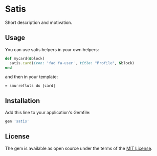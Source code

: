 # Satis

Short description and motivation.

## Usage

You can use satis helpers in your own helpers:

```ruby
def mycard(&block)
  satis.card(icon: 'fad fa-user', title: "Profile", &block)
end
```

and then in your template:

```slim
= smurrefluts do |card|
```

## Installation

Add this line to your application's Gemfile:

```ruby
gem 'satis'
```

## License

The gem is available as open source under the terms of the [MIT License](https://opensource.org/licenses/MIT).
